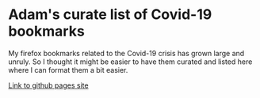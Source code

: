 # Adam's curate list of Covid-19 bookmarks

My firefox bookmarks related to the Covid-19 crisis has grown large and unruly. So I thought it might be easier to have them curated and listed here where I can format them a bit easier.

[Link to github pages site](https://adamdoescode.github.io/adamscovidbookmarks/) 